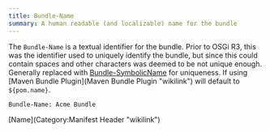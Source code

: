 ```yaml
---
title: Bundle-Name
summary: A human readable (and localizable) name for the bundle
---
```


The `Bundle-Name` is a textual identifier for the bundle. Prior to OSGi
R3, this was the identifier used to uniquely identify the bundle, but
since this could contain spaces and other characters was deemed to be
not unique enough. Generally replaced with
[Bundle-SymbolicName](Bundle-SymbolicName "wikilink") for uniqueness. If
using [Maven Bundle Plugin](Maven Bundle Plugin "wikilink") will default
to `${pom.name}`.

`Bundle-Name: Acme Bundle`

[Name](Category:Manifest Header "wikilink")

